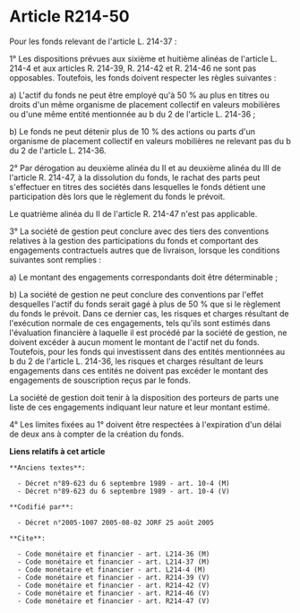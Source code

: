# Article R214-50

Pour les fonds relevant de l'article L. 214-37 :

1° Les dispositions prévues aux sixième et huitième alinéas de l'article L. 214-4 et aux articles R. 214-39, R. 214-42 et R.
214-46 ne sont pas opposables. Toutefois, les fonds doivent respecter les règles suivantes :

a) L'actif du fonds ne peut être employé qu'à 50 % au plus en titres ou droits d'un même organisme de placement collectif en
valeurs mobilières ou d'une même entité mentionnée au b du 2 de l'article L. 214-36 ;

b) Le fonds ne peut détenir plus de 10 % des actions ou parts d'un organisme de placement collectif en valeurs mobilières ne
relevant pas du b du 2 de l'article L. 214-36.

2° Par dérogation au deuxième alinéa du II et au deuxième alinéa du III de l'article R. 214-47, à la dissolution du fonds, le
rachat des parts peut s'effectuer en titres des sociétés dans lesquelles le fonds détient une participation dès lors que le
règlement du fonds le prévoit.

Le quatrième alinéa du II de l'article R. 214-47 n'est pas applicable.

3° La société de gestion peut conclure avec des tiers des conventions relatives à la gestion des participations du fonds et
comportant des engagements contractuels autres que de livraison, lorsque les conditions suivantes sont remplies :

a) Le montant des engagements correspondants doit être déterminable ;

b) La société de gestion ne peut conclure des conventions par l'effet desquelles l'actif du fonds serait gagé à plus de 50 %
que si le règlement du fonds le prévoit. Dans ce dernier cas, les risques et charges résultant de l'exécution normale de ces
engagements, tels qu'ils sont estimés dans l'évaluation financière à laquelle il est procédé par la société de gestion, ne
doivent excéder à aucun moment le montant de l'actif net du fonds. Toutefois, pour les fonds qui investissent dans des
entités mentionnées au b du 2 de l'article L. 214-36, les risques et charges résultant de leurs engagements dans ces entités
ne doivent pas excéder le montant des engagements de souscription reçus par le fonds.

La société de gestion doit tenir à la disposition des porteurs de parts une liste de ces engagements indiquant leur nature et
leur montant estimé.

4° Les limites fixées au 1° doivent être respectées à l'expiration d'un délai de deux ans à compter de la création du fonds.

**Liens relatifs à cet article**

	**Anciens textes**:

	  - Décret n°89-623 du 6 septembre 1989 - art. 10-4 (M)
	  - Décret n°89-623 du 6 septembre 1989 - art. 10-4 (V)

	**Codifié par**:

	  - Décret n°2005-1007 2005-08-02 JORF 25 août 2005

	**Cite**:

	  - Code monétaire et financier - art. L214-36 (M)
	  - Code monétaire et financier - art. L214-37 (M)
	  - Code monétaire et financier - art. L214-4 (M)
	  - Code monétaire et financier - art. R214-39 (V)
	  - Code monétaire et financier - art. R214-42 (V)
	  - Code monétaire et financier - art. R214-46 (V)
	  - Code monétaire et financier - art. R214-47 (V)
